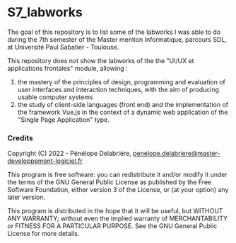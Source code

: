 # S7_labworks

The goal of this repository is to list some of the labworks I was able to do during the 7th semester of the Master mention Informatique, parcours SDL, at Université Paul Sabatier - Toulouse.

This repository does not show the labworks of the the "UI/UX et applications frontales" module, allowing :

1. the mastery of the principles of design, programming and evaluation of user interfaces and interaction techniques, with the aim of producing usable computer systems
2. the study of client-side languages (front end) and the implementation of the framework Vue.js in the context of a dynamic web application of the "Single Page Application" type.


### Credits

Copyright (C) 2022 - Pénélope Delabrière, <penelope.delabriere@master-developpement-logiciel.fr>

This program is free software: you can redistribute it and/or modify it under the terms of the GNU General Public License as published by the Free Software Foundation, either version 3 of the License, or (at your option) any later version.

This program is distributed in the hope that it will be useful, but WITHOUT ANY WARRANTY; without even the implied warranty of MERCHANTABILITY or FITNESS FOR A PARTICULAR PURPOSE.  See the GNU General Public License for more details.
